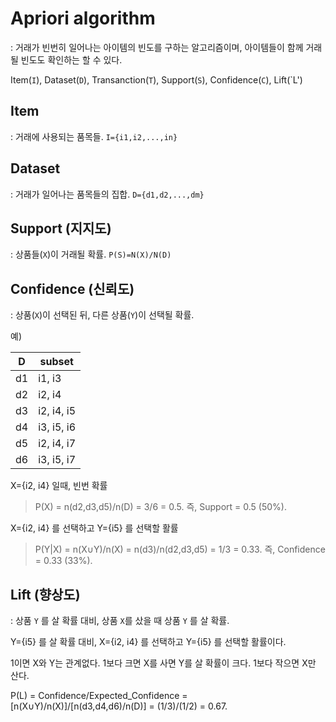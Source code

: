 # Apriori algorithm
: 거래가 빈번히 일어나는 아이템의 빈도를 구하는 알고리즘이며, 아이템들이 함께 거래될 빈도도 확인하는 할 수 있다.

Item(`I`), Dataset(`D`), Transanction(`T`), Support(`S`), Confidence(`C`), Lift(`L')

## Item
: 거래에 사용되는 품목들. `I={i1,i2,...,in}`

## Dataset
: 거래가 일어나는 품목들의 집합. `D={d1,d2,...,dm}`

## Support (지지도)
: 상품들(`X`)이 거래될 확률. `P(S)=N(X)/N(D)`

## Confidence (신뢰도)
:  상품(`X`)이 선택된 뒤, 다른 상품(`Y`)이 선택될 확률.

예)

|D| subset|
|-|-|
|d1|i1, i3|
|d2|i2, i4|
|d3|i2, i4, i5|
|d4|i3, i5, i6|
|d5|i2, i4, i7|
|d6|i3, i5, i7|

X={i2, i4} 일때, 빈번 확률
> P(X) = n(d2,d3,d5)/n(D) = 3/6 = 0.5. 즉, Support = 0.5 (50%).

X={i2, i4} 를 선택하고 Y={i5} 를 선택할 활률
> P(Y|X) = n(X∪Y)/n(X) = n(d3)/n(d2,d3,d5) = 1/3 = 0.33. 즉, Confidence = 0.33 (33%).

## Lift (향상도)
: 상품 `Y` 를 살 확률 대비, 상품 `X`를 샀을 때 상품 `Y` 를 살 확률.

Y={i5} 를 살 확률 대비, X={i2, i4} 를 선택하고 Y={i5} 를 선택할 활률이다.

1이면 X와 Y는 관계없다. 1보다 크면 X를 사면 Y를 살 확률이 크다. 1보다 작으면 X만 산다.

P(L) = Confidence/Expected_Confidence = [n(X∪Y)/n(X)]/[n(d3,d4,d6)/n(D)] = (1/3)/(1/2) = 0.67.
